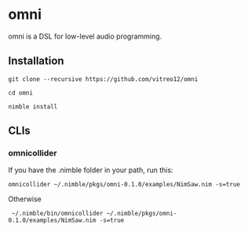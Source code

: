 # **omni**

omni is a DSL for low-level audio programming.

## **Installation**

    git clone --recursive https://github.com/vitreo12/omni
    
    cd omni

    nimble install

## **CLIs**

### **omnicollider**

If you have the .nimble folder in your path, run this:

    omnicollider ~/.nimble/pkgs/omni-0.1.0/examples/NimSaw.nim -s=true

Otherwise

     ~/.nimble/bin/omnicollider ~/.nimble/pkgs/omni-0.1.0/examples/NimSaw.nim -s=true
